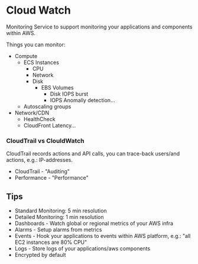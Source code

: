 # Cloud Watch

Monitoring Service to support monitoring your applications and components within AWS.

Things you can monitor:

* Compute
  * ECS Instances
      * CPU
      * Network
      * Disk
        * EBS Volumes
          * Disk IOPS burst
          * IOPS Anomally detection...
  * Autoscaling groups
* Network/CDN
  * HealthCheck
  * CloudFront Latency...

### CloudTrail vs ClouldWatch

CloudTrail records actions and API calls, you can trace-back users/and actions, e.g.: IP-addresses.

* CloudTrail - "Auditing"
* Performance - "Performance"

## Tips

* Standard Monitoring: 5 min resolution
* Detailed Monitoring: 1 min resolution
* Dashboards - Watch global or regional metrics of your AWS infra
* Alarms - Setup alarms from metrics
* Events - Hook your applications to events within AWS platform, e.g.: "all EC2 instances are 80% CPU"
* Logs - Store logs of your applications/aws components
* Encrypted by default

